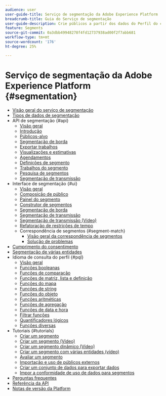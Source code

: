 ```yaml
---
audience: user
user-guide-title: Serviço de segmentação da Adobe Experience Platform
breadcrumb-title: Guia do Serviço de segmentação
user-guide-description: Crie públicos a partir dos dados do Perfil do cliente em tempo real usando definições de segmento geradas pela Adobe Experience Platform ou fontes externas.
feature: Segments
source-git-commit: 0a3dbb49948278f4fd12737938ad00f2f7abb681
workflow-type: tm+mt
source-wordcount: '176'
ht-degree: 25%

---
```



# Serviço de segmentação da Adobe Experience Platform {#segmentation}

- [Visão geral do serviço de segmentação](home.md)
- [Tipos de dados de segmentação](data-types.md)
- API de segmentação {#api}
   - [Visão geral](api/overview.md)
   - [Introdução](api/getting-started.md)
   - [Públicos-alvo](api/audiences.md)
   - [Segmentação de borda](api/edge-segmentation.md)
   - [Exportar trabalhos](api/export-jobs.md)
   - [Visualizações e estimativas](api/previews-and-estimates.md)
   - [Agendamentos](api/schedules.md)
   - [Definições de segmento](api/segment-definitions.md)
   - [Trabalhos do segmento](api/segment-jobs.md)
   - [Pesquisa de segmentos](api/segment-search.md)
   - [Segmentação de transmissão](api/streaming-segmentation.md)
- Interface de segmentação {#ui}
   - [Visão geral](ui/overview.md)
   - [Composição de público](ui/audience-composition.md)
   - [Painel do segmento](ui/segment-dashboard.md)
   - [Construtor de segmentos](ui/segment-builder.md)
   - [Segmentação de borda](ui/edge-segmentation.md)
   - [Segmentação de transmissão](ui/streaming-segmentation.md)
   - [Segmentação de transmissão (Vídeo)](video/streaming-segmentation-overview.md)
   - [Refatoração de restrições de tempo](ui/segment-refactoring.md)
   - Correspondência de segmentos {#segment-match}
      - [Visão geral da correspondência de segmentos](ui/segment-match/overview.md)
      - [Solução de problemas](ui/segment-match/troubleshooting.md)
- [Cumprimento do consentimento](consents.md)
- [Segmentação de várias entidades](multi-entity-segmentation.md)
- Idioma de consulta do perfil {#pql}
   - [Visão geral](pql/overview.md)
   - [Funções booleanas](pql/boolean-functions.md)
   - [Funções de comparação](pql/comparison-functions.md)
   - [Funções de matriz, lista e definição](pql/array-functions.md)
   - [Funções do mapa](pql/map-functions.md)
   - [Funções de string](pql/string-functions.md)
   - [Funções do objeto](pql/object-functions.md)
   - [Funções aritméticas](pql/arithmetic-functions.md)
   - [Funções de agregação](pql/aggregation-functions.md)
   - [Funções de data e hora](pql/datetime-functions.md)
   - [Filtrar funções](pql/filter-functions.md)
   - [Quantificadores lógicos](pql/logical-quantifiers.md)
   - [Funções diversas](pql/misc-functions.md)
- Tutoriais {#tutorials}
   - [Criar um segmento](tutorials/create-a-segment.md)
   - [Criar um segmento (Vídeo)](video/create-segment.md)
   - [Criar um segmento dinâmico (Vídeo)](video/create-a-dynamic-segment.md)
   - [Criar um segmento com várias entidades (vídeo)](video/create-multi-entity-segments.md)
   - [Avaliar um segmento](tutorials/evaluate-a-segment.md)
   - [Importação e uso de públicos externos](tutorials/using-external-audiences.md)
   - [Criar um conjunto de dados para exportar dados](tutorials/create-dataset-export-segment.md)
   - [Impor a conformidade de uso de dados para segmentos](tutorials/governance.md)
- [Perguntas frequentes](./faq.md)
- [Referência da API](https://www.adobe.io/experience-platform-apis/references/segmentation/)
- [Notas de versão da Platform](https://experienceleague.adobe.com/docs/experience-platform/release-notes/latest.html?lang=pt-BR)